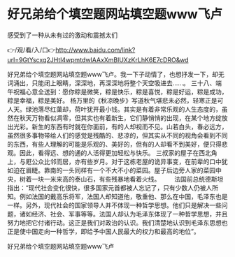 # 好兄弟给个填空题网站填空题www飞卢
感受到了一种从未有过的激动和震撼太们

👉/观/看/入/口👉http://www.baidu.com/link?url=9GtYscxq2JHtl4wpmtdwIAAxXmBlUXzKrLhK6E7cDRO&wd

好兄弟给个填空题网站填空题www飞卢。我一下子动情了，也想抒发一下，却无词涌出，只能闭上眼睛，深深地，再深深地将整个天空吸进去……。
	三十八、端午祝福心意全送到：愿你粽是微笑，粽是快乐，粽是喜悦，粽是好运，粽是成功，粽是幸福，粽是美好。
杨万里的《秋凉晚步》写道秋气堪悲未必然，轻寒正是可人天。绿池落尽红蕖却，荷叶犹开最小钱。其实是有着非常乐观的人生态度的，虽然在秋天万物看似凋零，但其实也有着新生，它们静悄悄的出现，在某个地方绽放出光彩。新生的东西有时就在你面前，有的人却视而不见。山若白头，春必远方，虽然很多事物带给人们的感觉是残酷的、悲凉的，但其实从不同的视角会看到不同的东西，有些人理解的可能是乐观的、美好的，但有的人却看不到美好，便只得悲观。因此，看得远、想的通的人活得更加轻松与快乐。
三叔家的屋子在西北角上，与屘公众比邻而居，亦有些岁月。对于这栋老屋的诡异事变，在前辈的口中犹如迫在眉睫。靠南的一头同样有一个不大不小的菜园。屋子后边旁人家的菜园中央，树着一块一米来高的泰山石，有些残暴地看着火线。
　　法国前总统德斯坦指出：“现代社会变化很快，很多国家元首都被人忘记了，只有少数人仍被人所知。例如法国的戴高乐将军，法国人却知道他，敬重他、那么在中国，毛泽东也是一样。另外，现代社会的国家领导人并不体现一种哲学思想。他们只是解决一些问题，诸如经济、社会、军事等等。法国人却认为毛泽东体现了一种哲学思想，并且努力地把它付诸行动。这正是我们对政治的认识。我们清楚地认识到毛泽东思想也正是使中国走向一种哲学，即给予中国人民最大的权力和最高的地位”。

好兄弟给个填空题网站填空题www飞卢
